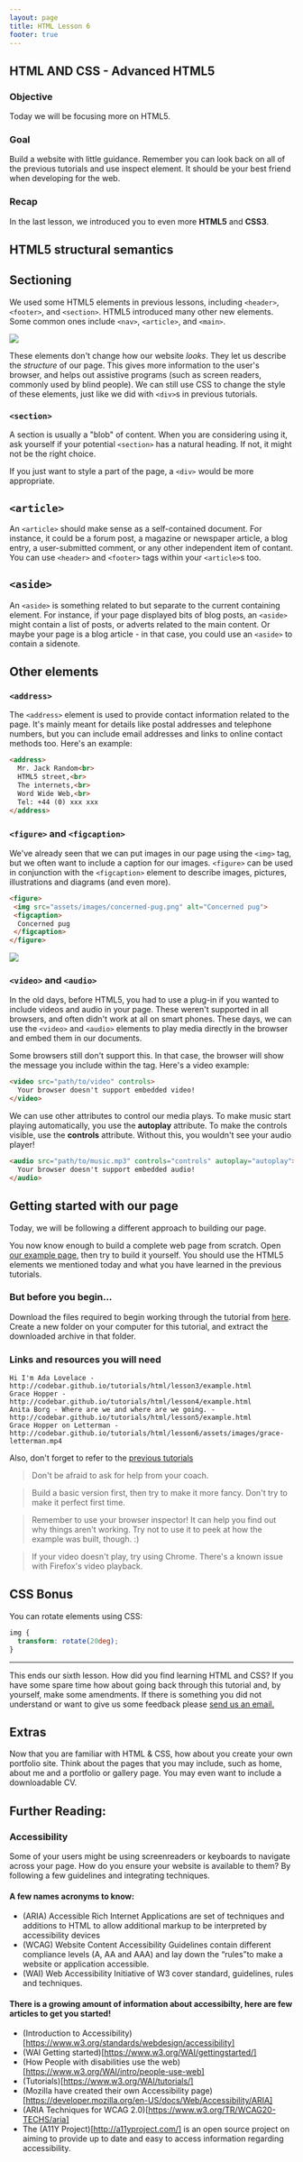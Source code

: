 ```yaml
---
layout: page
title: HTML Lesson 6
footer: true
---
```


## HTML AND CSS - Advanced HTML5

### Objective
 
Today we will be focusing more on HTML5.

### Goal

Build a website with little guidance. Remember you can look back on all of the previous tutorials and use inspect element. It should be your best friend when developing for the web.

### Recap

In the last lesson, we introduced you to even more **HTML5** and **CSS3**.

## HTML5 structural semantics

## Sectioning

We used some HTML5 elements in previous lessons, including `<header>`, `<footer>`, and `<section>`. HTML5 introduced many other new elements. Some common ones include `<nav>`, `<article>`, and `<main>`.

![](assets/images/html5-example.png)

These elements don't change how our website *looks*. They let us describe the *structure* of our page. This gives more information to the user's browser, and helps out assistive programs (such as screen readers, commonly used by blind people). We can still use CSS to change the style of these elements, just like we did with `<div>`s in previous tutorials.

### `<section>`
A section is usually a "blob" of content. When you are considering using it, ask yourself if your potential `<section>` has a natural heading. If not, it might not be the right choice.

If you just want to style a part of the page, a `<div>` would be more appropriate.


## `<article>`

An `<article>` should make sense as a self-contained document. For instance, it could be a forum post, a magazine or newspaper article, a blog entry, a user-submitted comment, or any other independent item of contant. You can use `<header>` and `<footer>` tags within your `<article>`s too.

## `<aside>`

An `<aside>` is something related to but separate to the current containing element. For instance, if your page displayed bits of blog posts, an `<aside>` might contain a list of posts, or adverts related to the main content. Or maybe your page is a blog article - in that case, you could use an `<aside>` to contain a sidenote.


## Other elements

### `<address>`

The `<address>` element is used to provide contact information related to the page. It's mainly meant for details like postal addresses and telephone numbers, but you can include email addresses and links to online contact methods too. Here's an example:

```html
<address>
  Mr. Jack Random<br>
  HTML5 street,<br>
  The internets,<br>
  Word Wide Web,<br>
  Tel: +44 (0) xxx xxx
</address>
```

### `<figure>` and `<figcaption>`

We've already seen that we can put images in our page using the `<img>` tag, but we often want to include a caption for our images.
`<figure>` can be used in conjunction with the `<figcaption>` element to describe images, pictures, illustrations and diagrams (and even more).

```html
<figure>
 <img src="assets/images/concerned-pug.png" alt="Concerned pug">
 <figcaption>
  Concerned pug
 </figcaption>
</figure>
```

![](assets/images/concerned-pug.png)

### `<video>` and `<audio>`
In the old days, before HTML5, you had to use a plug-in if you wanted to include videos and audio in your page. These weren't supported in all browsers, and often didn't work at all on smart phones. These days, we can use the `<video>` and `<audio>` elements to play media directly in the browser and embed them in our documents.

Some browsers still don't support this. In that case, the browser will show the message you include within the tag. Here's a video example:

```html
<video src="path/to/video" controls>
  Your browser doesn't support embedded video!
</video>
```

We can use other attributes to control our media plays. To make music start playing automatically, you use the **autoplay** attribute. To make the controls visible, use the **controls** attribute. Without this, you wouldn't see your audio player!

```html
<audio src="path/to/music.mp3" controls="controls" autoplay="autoplay">
  Your browser doesn't support embedded audio!
</audio>
```

## Getting started with our page

Today, we will be following a different approach to building our page.

You now know enough to build a complete web page from scratch. Open [our example page](http://codebar.github.io/tutorials/html/lesson6/index.html "Women in Programming"), then try to build it yourself. You should use the HTML5 elements we mentioned today and what you have learned in the previous tutorials.

### But before you begin...

Download the files required to begin working through the tutorial from [here](https://gist.github.com/despo/7680133/download). Create a new folder on your computer for this tutorial, and extract the downloaded archive in that folder.



### Links and resources you will need

```
Hi I'm Ada Lovelace - http://codebar.github.io/tutorials/html/lesson3/example.html
Grace Hopper - http://codebar.github.io/tutorials/html/lesson4/example.html
Anita Borg - Where are we and where are we going. - http://codebar.github.io/tutorials/html/lesson5/example.html
Grace Hopper on Letterman - http://codebar.github.io/tutorials/html/lesson6/assets/images/grace-letterman.mp4

```

Also, don't forget to refer to the [previous tutorials](http://codebar.github.io/tutorials)

> Don't be afraid to ask for help from your coach.

> Build a basic version first, then try to make it more fancy. Don't try to make it perfect first time.

> Remember to use your browser inspector! It can help you find out why things aren't working. Try not to use it to peek at how the example was built, though. :)

> If your video doesn't play, try using Chrome. There's a known issue with Firefox's video playback.

## CSS Bonus

You can rotate elements using CSS:

```css
img {
  transform: rotate(20deg);
}
```


-----
This ends our sixth lesson. How did you find learning HTML and CSS? If you have some spare time how about going back through this tutorial and, by yourself, make some amendments. If there is something you did not understand or want to give us some feedback please [send us an email.](mailto:feedback@codebar.io)

## Extras

Now that you are familiar with HTML & CSS, how about you create your own portfolio site. Think about the pages that you may include, such as home, about me and a portfolio or gallery page. You may even want to include a downloadable CV.

## Further Reading:
### Accessibility

Some of your users might be using screenreaders or keyboards to navigate across your page.
How do you ensure your website is available to them? By following a few guidelines and integrating techniques.

#### A few names acronyms to know:
- (ARIA) Accessible Rich Internet Applications are set of techniques and additions to HTML to allow additional markup to be interpreted by accessibility devices
- (WCAG) Website Content Accessibility Guidelines contain different compliance levels (A, AA and AAA) and lay down the “rules”to make a website or application accessible.
- (WAI) Web Accessibility Initiative of W3 cover standard, guidelines, rules and techniques.

#### There is a growing amount of information about accessibilty, here are few articles to get you started!
- (Introduction to Accessibility)[https://www.w3.org/standards/webdesign/accessibility]
- (WAI Getting started)[https://www.w3.org/WAI/gettingstarted/]
- (How People with disabilities use the web)[https://www.w3.org/WAI/intro/people-use-web]
- (Tutorials)[https://www.w3.org/WAI/tutorials/]
- (Mozilla have created their own Accessibility page)[https://developer.mozilla.org/en-US/docs/Web/Accessibility/ARIA]
- (ARIA Techniques for WCAG 2.0)[https://www.w3.org/TR/WCAG20-TECHS/aria]
- The (A11Y Project)[http://a11yproject.com/] is an open source project on aiming to provide up to date and easy to access information regarding accessibility.
